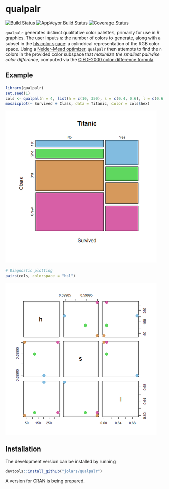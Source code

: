 
<!-- README.md is generated from README.Rmd. Please edit that file -->
qualpalr
========

[![Build Status](https://travis-ci.org/jolars/qualpalr.svg?branch=master)](https://travis-ci.org/jolars/qualpalr) [![AppVeyor Build Status](https://ci.appveyor.com/api/projects/status/github/jolars/qualpalr?branch=master&svg=true)](https://ci.appveyor.com/project/jolars/qualpalr) [![Coverage Status](https://codecov.io/github/jolars/qualpalr/coverage.svg?branch=master)](https://codecov.io/github/jolars/qualpalr?branch=master)

`qualpalr` generates distinct qualitative color palettes, primarily for use in R graphics. The user inputs `n`: the number of colors to generate, along with a subset in the [hls color space](https://en.wikipedia.org/wiki/HSL_and_HSV): a cylindrical representation of the RGB color space. Using a [Nelder-Mead optimizer](https://en.wikipedia.org/wiki/Nelder%E2%80%93Mead_method), `qualpalr` then attempts to find the `n` colors in the provided color subspace that *maximize the smallest pairwise color difference*, computed via the [CIEDE2000 color difference formula](https://en.wikipedia.org/wiki/Color_difference#CIEDE2000).

Example
-------

``` r
library(qualpalr)
set.seed(1)
cols <- qualpal(n = 4, list(h = c(10, 350), s = c(0.4, 0.6), l = c(0.6, 0.7)))
mosaicplot(~ Survived + Class, data = Titanic, color = cols$hex)
```

![](README-titanic-1.png)

``` r
# Diagnostic plotting
pairs(cols, colorspace = "hsl")
```

![](README-pairs-1.png)

Installation
------------

The development version can be installed by running

``` r
devtools::install_github("jolars/qualpalr")
```

A version for CRAN is being prepared.
